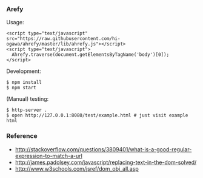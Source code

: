 ### Arefy

Usage:

```
<script type="text/javascript" src="https://raw.githubusercontent.com/hi-ogawa/ahrefy/master/lib/ahrefy.js"></script>
<script type="text/javascript">
  Ahrefy.traverse(document.getElementsByTagName('body')[0]);
</script>
```

Development:

```
$ npm install
$ npm start
```

(Manual) testing:

```
$ http-server .
$ open http://127.0.0.1:8080/test/example.html # just visit example html
```

### Reference

- http://stackoverflow.com/questions/3809401/what-is-a-good-regular-expression-to-match-a-url
- http://james.padolsey.com/javascript/replacing-text-in-the-dom-solved/
- http://www.w3schools.com/jsref/dom_obj_all.asp
